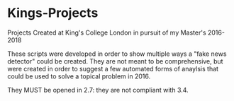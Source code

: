 # Kings-Projects
Projects Created at King's College London in pursuit of my Master's 2016-2018

These scripts were developed in order to show multiple ways a "fake news detector" could be created. They are not meant to be comprehensive, but were created in order to suggest a few automated forms of anaylsis that could be used to solve a topical problem in 2016.

They MUST be opened in 2.7: they are not compliant with 3.4.
